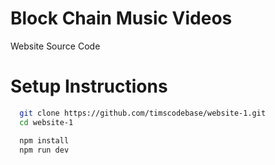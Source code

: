 # Block Chain Music Videos

Website Source Code

# Setup Instructions

```bash
  git clone https://github.com/timscodebase/website-1.git
  cd website-1

  npm install
  npm run dev
```
